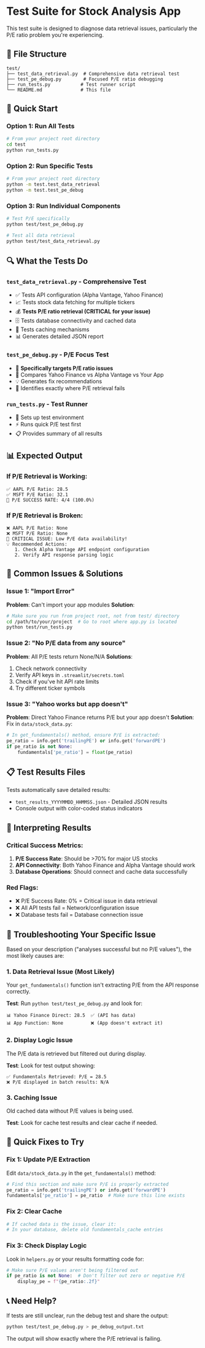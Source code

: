 # Test Suite for Stock Analysis App

This test suite is designed to diagnose data retrieval issues, particularly the P/E ratio problem you're experiencing.

## 📁 File Structure

```
test/
├── test_data_retrieval.py  # Comprehensive data retrieval test
├── test_pe_debug.py        # Focused P/E ratio debugging
├── run_tests.py           # Test runner script
└── README.md              # This file
```

## 🚀 Quick Start

### Option 1: Run All Tests
```bash
# From your project root directory
cd test
python run_tests.py
```

### Option 2: Run Specific Tests
```bash
# From your project root directory
python -m test.test_data_retrieval
python -m test.test_pe_debug
```

### Option 3: Run Individual Components
```bash
# Test P/E specifically
python test/test_pe_debug.py

# Test all data retrieval
python test/test_data_retrieval.py
```

## 🔍 What the Tests Do

### `test_data_retrieval.py` - Comprehensive Test
- ✅ Tests API configuration (Alpha Vantage, Yahoo Finance)
- 📈 Tests stock data fetching for multiple tickers
- 💰 **Tests P/E ratio retrieval (CRITICAL for your issue)**
- 🗄️ Tests database connectivity and cached data
- 💾 Tests caching mechanisms
- 📊 Generates detailed JSON report

### `test_pe_debug.py` - P/E Focus Test
- 🎯 **Specifically targets P/E ratio issues**
- 🔄 Compares Yahoo Finance vs Alpha Vantage vs Your App
- 💡 Generates fix recommendations
- 🚨 Identifies exactly where P/E retrieval fails

### `run_tests.py` - Test Runner
- 🔧 Sets up test environment
- ⚡ Runs quick P/E test first
- 📋 Provides summary of all results

## 📊 Expected Output

### If P/E Retrieval is Working:
```
✅ AAPL P/E Ratio: 28.5
✅ MSFT P/E Ratio: 32.1
🎯 P/E SUCCESS RATE: 4/4 (100.0%)
```

### If P/E Retrieval is Broken:
```
❌ AAPL P/E Ratio: None
❌ MSFT P/E Ratio: None  
🚨 CRITICAL ISSUE: Low P/E data availability!
💡 Recommended Actions:
   1. Check Alpha Vantage API endpoint configuration
   2. Verify API response parsing logic
```

## 🔧 Common Issues & Solutions

### Issue 1: "Import Error" 
**Problem**: Can't import your app modules
**Solution**: 
```bash
# Make sure you run from project root, not from test/ directory
cd /path/to/your/project  # Go to root where app.py is located
python test/run_tests.py
```

### Issue 2: "No P/E data from any source"
**Problem**: All P/E tests return None/N/A
**Solutions**:
1. Check network connectivity
2. Verify API keys in `.streamlit/secrets.toml`
3. Check if you've hit API rate limits
4. Try different ticker symbols

### Issue 3: "Yahoo works but app doesn't"
**Problem**: Direct Yahoo Finance returns P/E but your app doesn't
**Solution**: Fix in `data/stock_data.py`:
```python
# In get_fundamentals() method, ensure P/E is extracted:
pe_ratio = info.get('trailingPE') or info.get('forwardPE')
if pe_ratio is not None:
    fundamentals['pe_ratio'] = float(pe_ratio)
```

## 📋 Test Results Files

Tests automatically save detailed results:
- `test_results_YYYYMMDD_HHMMSS.json` - Detailed JSON results
- Console output with color-coded status indicators

## 🎯 Interpreting Results

### Critical Success Metrics:
1. **P/E Success Rate**: Should be >70% for major US stocks
2. **API Connectivity**: Both Yahoo Finance and Alpha Vantage should work
3. **Database Operations**: Should connect and cache data successfully

### Red Flags:
- ❌ P/E Success Rate: 0% = Critical issue in data retrieval
- ❌ All API tests fail = Network/configuration issue  
- ❌ Database tests fail = Database connection issue

## 🚨 Troubleshooting Your Specific Issue

Based on your description ("analyses successful but no P/E values"), the most likely causes are:

### 1. **Data Retrieval Issue** (Most Likely)
Your `get_fundamentals()` function isn't extracting P/E from the API response correctly.

**Test**: Run `python test/test_pe_debug.py` and look for:
```
📊 Yahoo Finance Direct: 28.5  ✅ (API has data)
📊 App Function: None          ❌ (App doesn't extract it)
```

### 2. **Display Logic Issue**
The P/E data is retrieved but filtered out during display.

**Test**: Look for test output showing:
```
✅ Fundamentals Retrieved: P/E = 28.5
❌ P/E displayed in batch results: N/A
```

### 3. **Caching Issue**  
Old cached data without P/E values is being used.

**Test**: Look for cache test results and clear cache if needed.

## 🔧 Quick Fixes to Try

### Fix 1: Update P/E Extraction
Edit `data/stock_data.py` in the `get_fundamentals()` method:
```python
# Find this section and make sure P/E is properly extracted
pe_ratio = info.get('trailingPE') or info.get('forwardPE')
fundamentals['pe_ratio'] = pe_ratio  # Make sure this line exists
```

### Fix 2: Clear Cache
```python
# If cached data is the issue, clear it:
# In your database, delete old fundamentals_cache entries
```

### Fix 3: Check Display Logic
Look in `helpers.py` or your results formatting code for:
```python
# Make sure P/E values aren't being filtered out
if pe_ratio is not None:  # Don't filter out zero or negative P/E
    display_pe = f"{pe_ratio:.2f}"
```

## 📞 Need Help?

If tests are still unclear, run the debug test and share the output:
```bash
python test/test_pe_debug.py > pe_debug_output.txt
```

The output will show exactly where the P/E retrieval is failing.